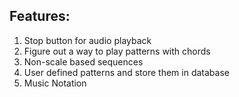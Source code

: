 ## Features:

1. Stop button for audio playback
2. Figure out a way to play patterns with chords
3. Non-scale based sequences
4. User defined patterns and store them in database
5. Music Notation
